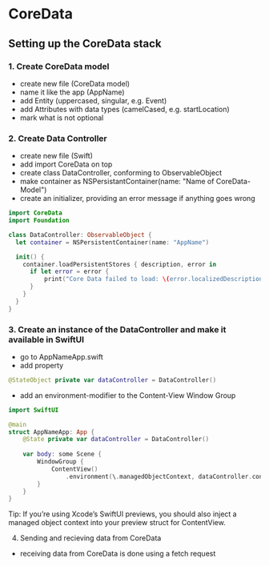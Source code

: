 # CoreData
## Setting up the CoreData stack

### 1. Create CoreData model
- create new file (CoreData model)
- name it like the app (AppName)
- add Entity (uppercased, singular, e.g. Event)
- add Attributes with data types (camelCased, e.g. startLocation)
- mark what is not optional

### 2. Create Data Controller
- create new file (Swift)
- add import CoreData on top
- create class DataController, conforming to ObservableObject
- make container as NSPersistantContainer(name: "Name of CoreData-Model")
- create an initializer, providing an error message if anything goes wrong

```Swift
import CoreData
import Foundation

class DataController: ObservableObject {
  let container = NSPersistentContainer(name: "AppName")

  init() {
    container.loadPersistentStores { description, error in
      if let error = error {
          print("Core Data failed to load: \(error.localizedDescription)")
      }
    }
  }
}
```

### 3. Create an instance of the DataController and make it available in SwiftUI
- go to AppNameApp.swift
- add property

```Swift
@StateObject private var dataController = DataController()
```

- add an environment-modifier to the Content-View Window Group

```Swift
import SwiftUI

@main
struct AppNameApp: App {
    @State private var dataController = DataController()
    
    var body: some Scene {
        WindowGroup {
            ContentView()
                .environment(\.managedObjectContext, dataController.container.viewContext)
        }
    }
}
```

Tip: If you’re using Xcode’s SwiftUI previews, you should also inject a managed object context into your preview struct for ContentView.

4. Sending and recieving data from CoreData
- receiving data from CoreData is done using a fetch request
